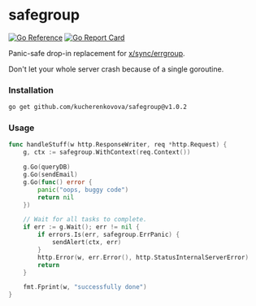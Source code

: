 # safegroup
[![Go Reference](https://pkg.go.dev/badge/github.com/kucherenkovova/safegroup.svg)](https://pkg.go.dev/github.com/kucherenkovova/safegroup)
[![Go Report Card](https://goreportcard.com/badge/github.com/kucherenkovova/safegroup)](https://goreportcard.com/report/github.com/kucherenkovova/safegroup)

Panic-safe drop-in replacement for [x/sync/errgroup](https://pkg.go.dev/golang.org/x/sync/errgroup).

Don't let your whole server crash because of a single goroutine.

### Installation
```bash
go get github.com/kucherenkovova/safegroup@v1.0.2
```

### Usage

```go
func handleStuff(w http.ResponseWriter, req *http.Request) {
	g, ctx := safegroup.WithContext(req.Context())

	g.Go(queryDB)
	g.Go(sendEmail)
	g.Go(func() error {
		panic("oops, buggy code")
		return nil
	})

	// Wait for all tasks to complete.
	if err := g.Wait(); err != nil {
		if errors.Is(err, safegroup.ErrPanic) {
			sendAlert(ctx, err)
		}
		http.Error(w, err.Error(), http.StatusInternalServerError)
		return
	}

	fmt.Fprint(w, "successfully done")
}
```
